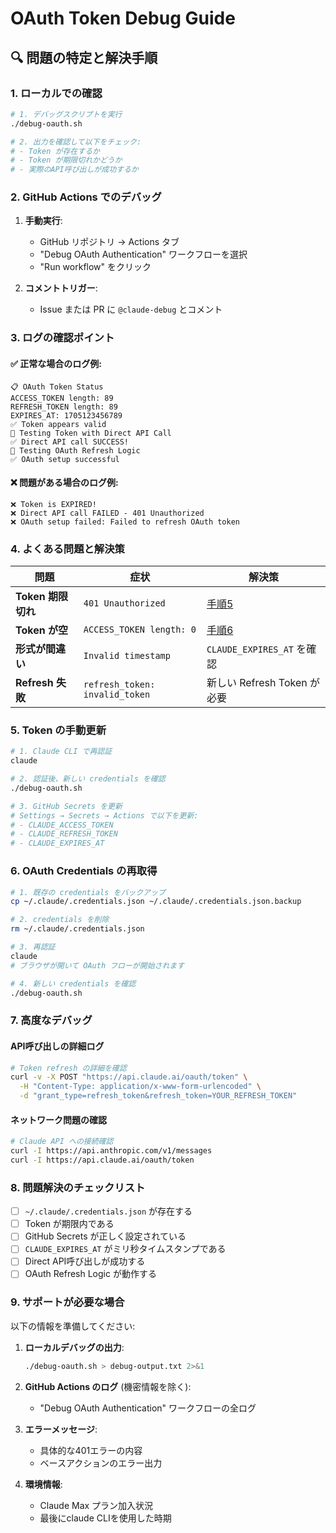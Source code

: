 # OAuth Token Debug Guide

## 🔍 問題の特定と解決手順

### 1. ローカルでの確認

```bash
# 1. デバッグスクリプトを実行
./debug-oauth.sh

# 2. 出力を確認して以下をチェック:
# - Token が存在するか
# - Token が期限切れかどうか
# - 実際のAPI呼び出しが成功するか
```

### 2. GitHub Actions でのデバッグ

1. **手動実行**:
   - GitHub リポジトリ → Actions タブ
   - "Debug OAuth Authentication" ワークフローを選択
   - "Run workflow" をクリック

2. **コメントトリガー**:
   - Issue または PR に `@claude-debug` とコメント

### 3. ログの確認ポイント

#### ✅ 正常な場合のログ例:
```
📋 OAuth Token Status
ACCESS_TOKEN length: 89
REFRESH_TOKEN length: 89
EXPIRES_AT: 1705123456789
✅ Token appears valid
🧪 Testing Token with Direct API Call
✅ Direct API call SUCCESS!
🔄 Testing OAuth Refresh Logic
✅ OAuth setup successful
```

#### ❌ 問題がある場合のログ例:
```
❌ Token is EXPIRED!
❌ Direct API call FAILED - 401 Unauthorized
❌ OAuth setup failed: Failed to refresh OAuth token
```

### 4. よくある問題と解決策

| 問題 | 症状 | 解決策 |
|------|------|--------|
| **Token 期限切れ** | `401 Unauthorized` | [手順5](#5-token-の手動更新) |
| **Token が空** | `ACCESS_TOKEN length: 0` | [手順6](#6-oauth-credentials-の再取得) |
| **形式が間違い** | `Invalid timestamp` | `CLAUDE_EXPIRES_AT` を確認 |
| **Refresh 失敗** | `refresh_token: invalid_token` | 新しい Refresh Token が必要 |

### 5. Token の手動更新

```bash
# 1. Claude CLI で再認証
claude

# 2. 認証後、新しい credentials を確認
./debug-oauth.sh

# 3. GitHub Secrets を更新
# Settings → Secrets → Actions で以下を更新:
# - CLAUDE_ACCESS_TOKEN
# - CLAUDE_REFRESH_TOKEN  
# - CLAUDE_EXPIRES_AT
```

### 6. OAuth Credentials の再取得

```bash
# 1. 既存の credentials をバックアップ
cp ~/.claude/.credentials.json ~/.claude/.credentials.json.backup

# 2. credentials を削除
rm ~/.claude/.credentials.json

# 3. 再認証
claude
# ブラウザが開いて OAuth フローが開始されます

# 4. 新しい credentials を確認
./debug-oauth.sh
```

### 7. 高度なデバッグ

#### API呼び出しの詳細ログ

```bash
# Token refresh の詳細を確認
curl -v -X POST "https://api.claude.ai/oauth/token" \
  -H "Content-Type: application/x-www-form-urlencoded" \
  -d "grant_type=refresh_token&refresh_token=YOUR_REFRESH_TOKEN"
```

#### ネットワーク問題の確認

```bash
# Claude API への接続確認
curl -I https://api.anthropic.com/v1/messages
curl -I https://api.claude.ai/oauth/token
```

### 8. 問題解決のチェックリスト

- [ ] `~/.claude/.credentials.json` が存在する
- [ ] Token が期限内である
- [ ] GitHub Secrets が正しく設定されている
- [ ] `CLAUDE_EXPIRES_AT` がミリ秒タイムスタンプである
- [ ] Direct API呼び出しが成功する
- [ ] OAuth Refresh Logic が動作する

### 9. サポートが必要な場合

以下の情報を準備してください:

1. **ローカルデバッグの出力**:
   ```bash
   ./debug-oauth.sh > debug-output.txt 2>&1
   ```

2. **GitHub Actions のログ** (機密情報を除く):
   - "Debug OAuth Authentication" ワークフローの全ログ

3. **エラーメッセージ**:
   - 具体的な401エラーの内容
   - ベースアクションのエラー出力

4. **環境情報**:
   - Claude Max プラン加入状況
   - 最後にclaude CLIを使用した時期 